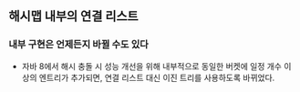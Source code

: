 ## 해시맵 내부의 연결 리스트
### 내부 구현은 언제든지 바뀔 수도 있다

- 자바 8에서 해시 충돌 시 성능 개선을 위해 내부적으로 동일한 버켓에 일정 개수 이상의 엔트리가 추가되면, 연결 리스트 대신 이진 트리를 사용하도록 바뀌었다.